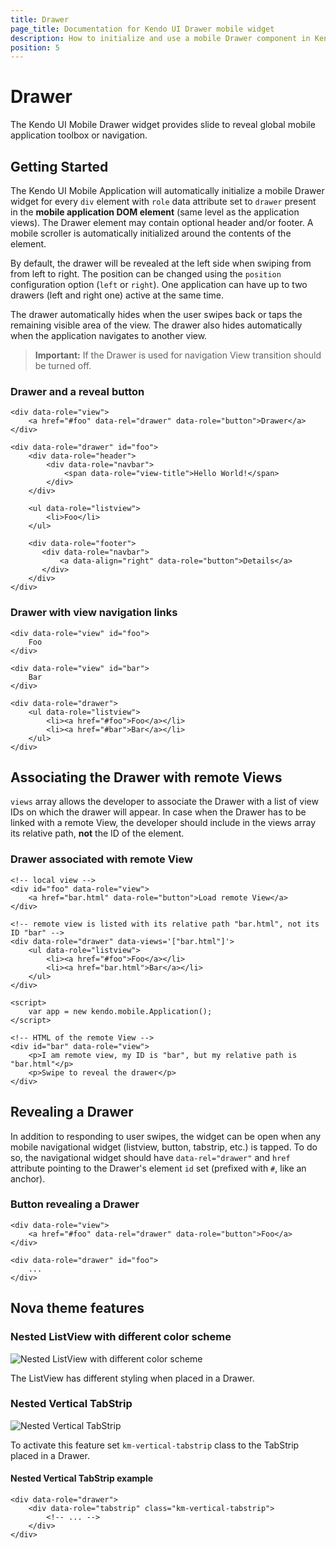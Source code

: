 ```yaml
---
title: Drawer
page_title: Documentation for Kendo UI Drawer mobile widget
description: How to initialize and use a mobile Drawer component in Kendo UI Mobile framework.
position: 5
---
```


# Drawer

The Kendo UI Mobile Drawer widget provides slide to reveal global mobile application toolbox or navigation.

## Getting Started

The Kendo UI Mobile Application will automatically initialize a mobile Drawer widget for every `div` element with `role` data attribute set to `drawer` present in the **mobile application DOM element** (same level as the application views).
The Drawer element may contain optional header and/or footer. A mobile scroller is automatically initialized around the contents of the element.

By default, the drawer will be revealed at the left side when swiping from from left to right.  The position can be changed using the `position` configuration option (`left` or `right`). One application can have up to two drawers (left and right one) active at the same time.

The drawer automatically hides when the user swipes back or taps the remaining visible area of the view. The drawer also hides automatically when the application navigates to another view.

> **Important:** If the Drawer is used for navigation View transition should be turned off.

### Drawer and a reveal button

    <div data-role="view">
        <a href="#foo" data-rel="drawer" data-role="button">Drawer</a>
    </div>

    <div data-role="drawer" id="foo">
        <div data-role="header">
            <div data-role="navbar">
                <span data-role="view-title">Hello World!</span>
            </div>
        </div>

        <ul data-role="listview">
            <li>Foo</li>
        </ul>

        <div data-role="footer">
           <div data-role="navbar">
               <a data-align="right" data-role="button">Details</a>
           </div>
        </div>
    </div>


### Drawer with view navigation links

    <div data-role="view" id="foo">
        Foo
    </div>

    <div data-role="view" id="bar">
        Bar
    </div>

    <div data-role="drawer">
        <ul data-role="listview">
            <li><a href="#foo">Foo</a></li>
            <li><a href="#bar">Bar</a></li>
        </ul>
    </div>

## Associating the Drawer with remote Views

`views` array allows the developer to associate the Drawer with a list of view IDs on which the drawer will appear. In case when the Drawer has to be linked with a remote View, the developer should include in the views array its relative path, **not** the ID of the element.

### Drawer associated with remote View

    <!-- local view -->
    <div id="foo" data-role="view">
        <a href="bar.html" data-role="button">Load remote View</a>
    </div>

    <!-- remote view is listed with its relative path "bar.html", not its ID "bar" -->
    <div data-role="drawer" data-views='["bar.html"]'>
        <ul data-role="listview">
            <li><a href="#foo">Foo</a></li>
            <li><a href="bar.html">Bar</a></li>
        </ul>
    </div>

    <script>
        var app = new kendo.mobile.Application();
    </script>

    <!-- HTML of the remote View -->
    <div id="bar" data-role="view">
        <p>I am remote view, my ID is "bar", but my relative path is "bar.html"</p>
        <p>Swipe to reveal the drawer</p>
    </div>

## Revealing a Drawer

In addition to responding to user swipes, the widget can be open when any mobile navigational widget (listview, button, tabstrip, etc.) is tapped.
To do so, the navigational widget should have `data-rel="drawer"` and `href` attribute pointing to the Drawer's element `id` set (prefixed with `#`, like an anchor).

### Button revealing a Drawer

    <div data-role="view">
        <a href="#foo" data-rel="drawer" data-role="button">Foo</a>
    </div>

    <div data-role="drawer" id="foo">
        ...
    </div>

## Nova theme features

### Nested ListView with different color scheme

![Nested ListView with different color scheme](/mobile/drawer/ListView-in-Drawer.png)

The ListView has different styling when placed in a Drawer.

### Nested Vertical TabStrip

![Nested Vertical TabStrip](/mobile/drawer/TabStrip-in-Drawer.png)

To activate this feature set `km-vertical-tabstrip` class to the TabStrip placed in a Drawer.

#### Nested Vertical TabStrip example
	
	<div data-role="drawer">
        <div data-role="tabstrip" class="km-vertical-tabstrip">
            <!-- ... -->
        </div>
    </div>